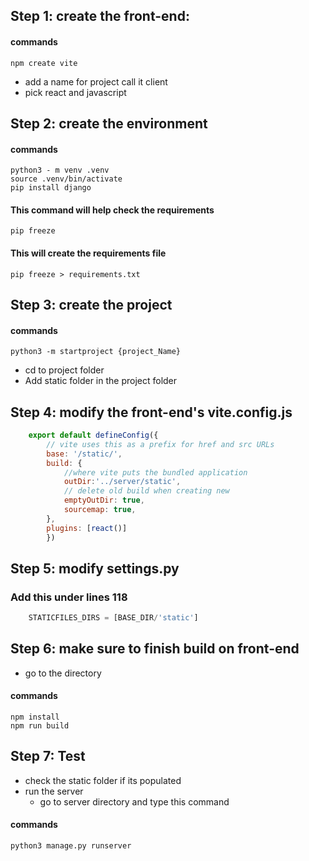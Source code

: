 ## Step 1: create the front-end:
        
#### commands
```
npm create vite
```
- add a name for project call it client
- pick react and javascript

## Step 2: create the environment

#### commands
```
python3 - m venv .venv
source .venv/bin/activate
pip install django
```
#### This command will help check the requirements
```
pip freeze
```
#### This will create the requirements file
```
pip freeze > requirements.txt
```

## Step 3: create the project
        
#### commands
```
python3 -m startproject {project_Name}
```
- cd to project folder
- Add static folder in the project folder

## Step 4: modify the front-end's vite.config.js
    
```javascript
    export default defineConfig({
        // vite uses this as a prefix for href and src URLs
        base: '/static/',
        build: {
            //where vite puts the bundled application
            outDir:'../server/static',
            // delete old build when creating new
            emptyOutDir: true,
            sourcemap: true,
        },
        plugins: [react()]
        })
```

## Step 5: modify settings.py
    
### Add this under lines 118
    
```python
    STATICFILES_DIRS = [BASE_DIR/'static']
```

## Step 6: make sure to finish build on front-end
        
- go to the directory
#### commands
```
npm install
npm run build
```

## Step 7: Test
    
- check the static folder if its populated
- run the server
    - go to server directory and type this command
#### commands
```
python3 manage.py runserver
```

